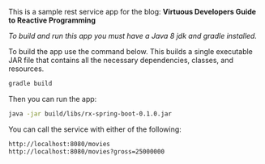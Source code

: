 
This is a sample rest service app for the blog: **Virtuous Developers Guide to Reactive Programming**

*To build and run this app you must have a Java 8 jdk and gradle installed.*

To build the app use the command below. This builds a single executable JAR file that contains all the necessary dependencies, classes, and resources.
```bash
gradle build
```

Then you can run the app:
```bash
java -jar build/libs/rx-spring-boot-0.1.0.jar
```

You can call the service with either of the following:

```html
http://localhost:8080/movies
http://localhost:8080/movies?gross=25000000
```


